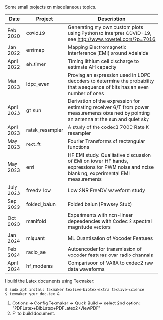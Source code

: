 Some small projects on miscellaneous topics.

| Date | Project | Description |
| --- | --- | --- |
| Feb 2020 | covid19 | Generating my own custom plots using Python to interpret COVID-19, see http://www.rowetel.com/?p=7016 |
| Jan 2022 | emimap | Mapping Electromagnetic Interference (EMI) around Adelaide |
| April 2022 | ah_timer | Timing lithium cell discharge to estimate AH capacity |
| Mar 2023 | ldpc_even | Proving an expression used in LDPC decoders to determine the probability that a sequence of bits has an even number of ones |
| April 2023 | gt_sun | Derivation of the expression for estimating receiver G/T from power measurements obtained by pointing an antenna at the sun and quiet sky |
| April 2023 | ratek_resampler | A study of the codec2 700C Rate K resampler |
| May 2023 | rect_ft | Fourier Transforms of rectangular functions |
| May 2023 | emi | HF EMI study: Qualitative discussion of EMI on lower HF bands, expressions for PWM noise and noise blanking, experimental EMI measurements |
| July 2023 | freedv_low | Low SNR FreeDV waveform study |
| Sep 2023 | folded_balun | Folded balun (Pawsey Stub) |
| Oct 2023 | manifold | Experiments with non-linear dependencies with Codec 2 spectral magnitude vectors |
| Jan 2024 | mlquant | ML Quantisation of Vocoder Features |
| Feb 2024 | radio_ae | Autoencoder for transmission of vocoder features over radio channels |
| April 2024 | hf_modems | Comparisoon of VARA to codec2 raw data waveforms |

I build the Latex documents using Texmaker:

```
$ sudo apt install texmaker texlive-bibtex-extra texlive-science
$ texmaker your_doc.tex &
```

1. Options -> Config Texmaker -> Quick Build -> select 2nd option: "PDFLatex+BibLatex+PDFLatex2+ViewPDF"
1. F1 to build document.
